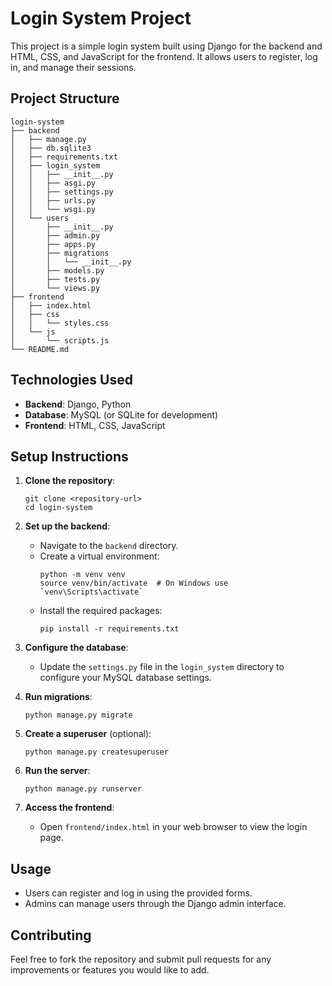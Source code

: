 # Login System Project

This project is a simple login system built using Django for the backend and HTML, CSS, and JavaScript for the frontend. It allows users to register, log in, and manage their sessions.

## Project Structure

```
login-system
├── backend
│   ├── manage.py
│   ├── db.sqlite3
│   ├── requirements.txt
│   ├── login_system
│   │   ├── __init__.py
│   │   ├── asgi.py
│   │   ├── settings.py
│   │   ├── urls.py
│   │   └── wsgi.py
│   └── users
│       ├── __init__.py
│       ├── admin.py
│       ├── apps.py
│       ├── migrations
│       │   └── __init__.py
│       ├── models.py
│       ├── tests.py
│       └── views.py
├── frontend
│   ├── index.html
│   ├── css
│   │   └── styles.css
│   └── js
│       └── scripts.js
└── README.md
```

## Technologies Used

- **Backend**: Django, Python
- **Database**: MySQL (or SQLite for development)
- **Frontend**: HTML, CSS, JavaScript

## Setup Instructions

1. **Clone the repository**:
   ```
   git clone <repository-url>
   cd login-system
   ```

2. **Set up the backend**:
   - Navigate to the `backend` directory.
   - Create a virtual environment:
     ```
     python -m venv venv
     source venv/bin/activate  # On Windows use `venv\Scripts\activate`
     ```
   - Install the required packages:
     ```
     pip install -r requirements.txt
     ```

3. **Configure the database**:
   - Update the `settings.py` file in the `login_system` directory to configure your MySQL database settings.

4. **Run migrations**:
   ```
   python manage.py migrate
   ```

5. **Create a superuser** (optional):
   ```
   python manage.py createsuperuser
   ```

6. **Run the server**:
   ```
   python manage.py runserver
   ```

7. **Access the frontend**:
   - Open `frontend/index.html` in your web browser to view the login page.

## Usage

- Users can register and log in using the provided forms.
- Admins can manage users through the Django admin interface.

## Contributing

Feel free to fork the repository and submit pull requests for any improvements or features you would like to add.